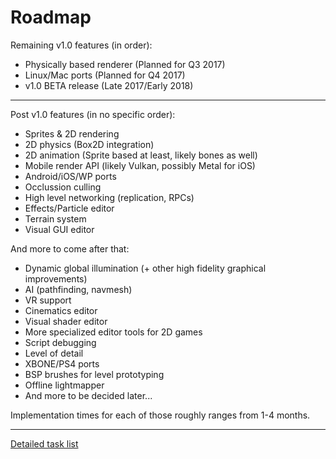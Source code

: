 # Roadmap

Remaining v1.0 features (in order):
 - Physically based renderer (Planned for Q3 2017)
 - Linux/Mac ports (Planned for Q4 2017)
 - v1.0 BETA release (Late 2017/Early 2018)
 
---------------------------------------------------

Post v1.0 features (in no specific order): 
 - Sprites & 2D rendering
 - 2D physics (Box2D integration)
 - 2D animation (Sprite based at least, likely bones as well)
 - Mobile render API (likely Vulkan, possibly Metal for iOS)
 - Android/iOS/WP ports
 - Occlussion culling
 - High level networking (replication, RPCs)
 - Effects/Particle editor
 - Terrain system
 - Visual GUI editor 
 
And more to come after that:
 - Dynamic global illumination (+ other high fidelity graphical improvements)
 - AI (pathfinding, navmesh)
 - VR support
 - Cinematics editor
 - Visual shader editor
 - More specialized editor tools for 2D games
 - Script debugging
 - Level of detail
 - XBONE/PS4 ports
 - BSP brushes for level prototyping
 - Offline lightmapper
 - And more to be decided later...
 
Implementation times for each of those roughly ranges from 1-4 months.

---------------------------------------------------

[Detailed task list](https://trello.com/b/w6CyYY37/banshee-3d)
